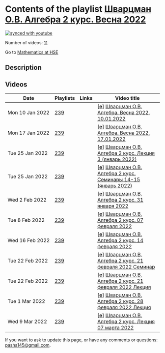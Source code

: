 # Contents of the playlist [Шварцман О.В.  Алгебра  2 курс. Весна 2022](https://www.youtube.com/playlist?list=PLq3E5oubNNoCxb9lqYxsppAN4dibd_ssh)

[![synced with youtube](https://img.shields.io/github/last-commit/mathphysschool/mathphysschool.github.io/autoupdate1?label=synced%20with%20youtube)](https://github.com/mathphysschool/mathphysschool.github.io/commits/autoupdate1)

Number of videos: [11](#videos)

Go to [Mathematics at HSE](../README.md)

## Description



## Videos

|Date|Playlists|Links|Video title|
|---|---|---|---|
| Mon&nbsp;10&nbsp;Jan&nbsp;2022 | [239](../playlists/239 "Шварцман О.В.  Алгебра  2 курс. Весна 2022") |  | [[**e**](https://studio.youtube.com/video/gFVxcnb6YCA/edit "Edit")] [Шварцман О.В. Алгебра. Весна 2022. 10.01.2022](https://www.youtube.com/watch?v=gFVxcnb6YCA&list=PLq3E5oubNNoCxb9lqYxsppAN4dibd_ssh) |
| Mon&nbsp;17&nbsp;Jan&nbsp;2022 | [239](../playlists/239 "Шварцман О.В.  Алгебра  2 курс. Весна 2022") |  | [[**e**](https://studio.youtube.com/video/TsPOVM7GyUY/edit "Edit")] [Шварцман О.В. Алгебра. Весна 2022. 17.01.2022](https://www.youtube.com/watch?v=TsPOVM7GyUY&list=PLq3E5oubNNoCxb9lqYxsppAN4dibd_ssh) |
| Tue&nbsp;25&nbsp;Jan&nbsp;2022 | [239](../playlists/239 "Шварцман О.В.  Алгебра  2 курс. Весна 2022") |  | [[**e**](https://studio.youtube.com/video/H9s6HeT2rnI/edit "Edit")] [Шварцман О.В. Алгебра 2 курс. Лекция 3 (январь 2022)](https://www.youtube.com/watch?v=H9s6HeT2rnI&list=PLq3E5oubNNoCxb9lqYxsppAN4dibd_ssh) |
| Tue&nbsp;25&nbsp;Jan&nbsp;2022 | [239](../playlists/239 "Шварцман О.В.  Алгебра  2 курс. Весна 2022") |  | [[**e**](https://studio.youtube.com/video/yUAnFJKcklM/edit "Edit")] [Шварцман О.В. Алгебра 2 курс. Семинары 14-15 (январь 2022)](https://www.youtube.com/watch?v=yUAnFJKcklM&list=PLq3E5oubNNoCxb9lqYxsppAN4dibd_ssh) |
| Wed&nbsp;2&nbsp;Feb&nbsp;2022 | [239](../playlists/239 "Шварцман О.В.  Алгебра  2 курс. Весна 2022") |  | [[**e**](https://studio.youtube.com/video/54v2qC9MZ1M/edit "Edit")] [Шварцман О.В. Алгебра 2 курс. 31 января 2022](https://www.youtube.com/watch?v=54v2qC9MZ1M&list=PLq3E5oubNNoCxb9lqYxsppAN4dibd_ssh) |
| Tue&nbsp;8&nbsp;Feb&nbsp;2022 | [239](../playlists/239 "Шварцман О.В.  Алгебра  2 курс. Весна 2022") |  | [[**e**](https://studio.youtube.com/video/F5j4Ir9dFdc/edit "Edit")] [Шварцман О.В. Алгебра 2 курс. 07 февраля 2022](https://www.youtube.com/watch?v=F5j4Ir9dFdc&list=PLq3E5oubNNoCxb9lqYxsppAN4dibd_ssh) |
| Wed&nbsp;16&nbsp;Feb&nbsp;2022 | [239](../playlists/239 "Шварцман О.В.  Алгебра  2 курс. Весна 2022") |  | [[**e**](https://studio.youtube.com/video/7hHyTuGLX9w/edit "Edit")] [Шварцман О.В. Алгебра 2 курс. 14 февраля 2022](https://www.youtube.com/watch?v=7hHyTuGLX9w&list=PLq3E5oubNNoCxb9lqYxsppAN4dibd_ssh) |
| Tue&nbsp;22&nbsp;Feb&nbsp;2022 | [239](../playlists/239 "Шварцман О.В.  Алгебра  2 курс. Весна 2022") |  | [[**e**](https://studio.youtube.com/video/R2gSq1OrMW8/edit "Edit")] [Шварцман О.В. Алгебра 2 курс. 21 февраля 2022 Семинар](https://www.youtube.com/watch?v=R2gSq1OrMW8&list=PLq3E5oubNNoCxb9lqYxsppAN4dibd_ssh) |
| Tue&nbsp;22&nbsp;Feb&nbsp;2022 | [239](../playlists/239 "Шварцман О.В.  Алгебра  2 курс. Весна 2022") |  | [[**e**](https://studio.youtube.com/video/yVQsqoaVRrI/edit "Edit")] [Шварцман О.В. Алгебра 2 курс. 21 февраля 2022 Лекция](https://www.youtube.com/watch?v=yVQsqoaVRrI&list=PLq3E5oubNNoCxb9lqYxsppAN4dibd_ssh) |
| Tue&nbsp;1&nbsp;Mar&nbsp;2022 | [239](../playlists/239 "Шварцман О.В.  Алгебра  2 курс. Весна 2022") |  | [[**e**](https://studio.youtube.com/video/gkow_oR4lNc/edit "Edit")] [Шварцман О.В. Алгебра 2 курс. 28 февраля 2022 Лекция](https://www.youtube.com/watch?v=gkow_oR4lNc&list=PLq3E5oubNNoCxb9lqYxsppAN4dibd_ssh) |
| Wed&nbsp;9&nbsp;Mar&nbsp;2022 | [239](../playlists/239 "Шварцман О.В.  Алгебра  2 курс. Весна 2022") |  | [[**e**](https://studio.youtube.com/video/jKOOS9gokuk/edit "Edit")] [Шварцман О.В. Алгебра 2 курс. Лекция  07 марта 2022](https://www.youtube.com/watch?v=jKOOS9gokuk&list=PLq3E5oubNNoCxb9lqYxsppAN4dibd_ssh) |


 If you want to ask to update this page, or have any comments or questions: <pasha145@gmail.com>.